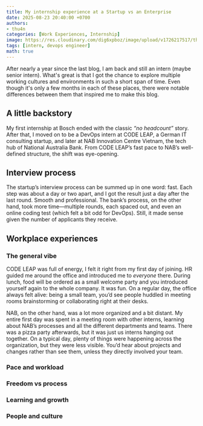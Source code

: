 ```yaml
---
title: My internship experience at a Startup vs an Enterprise
date: 2025-08-23 20:40:00 +0700
authors: 
- thu4n
categories: [Work Experiences, Internship]
image: https://res.cloudinary.com/dig6xpboz/image/upload/v1726217517/thu4nAtBosch_qrqxge.jpg
tags: [intern, devops engineer]
math: true
---
```


After nearly a year since the last blog, I am back and still an intern (maybe senior intern). What's great is that I got the chance to explore multiple working cultures and environments in such a short span of time. Even though it's only a few months in each of these places, there were notable differences between them that inspired me to make this blog. 

## A little backstory

My first internship at Bosch ended with the classic *“no headcount”* story. After that, I moved on to be a DevOps intern at CODE LEAP, a German IT consulting startup, and later at NAB Innovation Centre Vietnam, the tech hub of National Australia Bank. From CODE LEAP’s fast pace to NAB’s well-defined structure, the shift was eye-opening.

## Interview process

The startup’s interview process can be summed up in one word: fast. Each step was about a day or two apart, and I got the result just a day after the last round. Smooth and professional. The bank’s process, on the other hand, took more time—multiple rounds, each spaced out, and even an online coding test (which felt a bit odd for DevOps). Still, it made sense given the number of applicants they receive.

## Workplace experiences

### The general vibe

CODE LEAP was full of energy, I felt it right from my first day of joining. HR guided me around the office and introduced me to *everyone* there. During lunch, food will be ordered as a small welcome party and you introduced yourself again to the whole company. It was fun. On a regular day, the office always felt alive: being a small team, you’d see people huddled in meeting rooms brainstorming or collaborating right at their desks.

NAB, on the other hand, was a lot more organized and a bit distant. My entire first day was spent in a meeting room with other interns, learning about NAB’s processes and all the different departments and teams. There was a pizza party afterwards, but it was just us interns hanging out together. On a typical day, plenty of things were happening across the organization, but they were less visible. You’d hear about projects and changes rather than see them, unless they directly involved your team.

### Pace and workload

### Freedom vs process

### Learning and growth

### People and culture